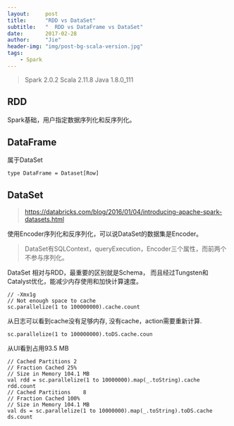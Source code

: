 ```yaml
---
layout:     post
title:      "RDD vs DataSet"
subtitle:   "  RDD vs DataFrame vs DataSet"
date:       2017-02-28
author:     "Jie"
header-img: "img/post-bg-scala-version.jpg"
tags:
    - Spark
---
```


> Spark 2.0.2
 Scala 2.11.8
 Java 1.8.0_111

## RDD

Spark基础，用户指定数据序列化和反序列化。

## DataFrame

属于DataSet

```
type DataFrame = Dataset[Row]
```

## DataSet

> https://databricks.com/blog/2016/01/04/introducing-apache-spark-datasets.html

使用Encoder序列化和反序列化，可以说DataSet的数据集是Encoder。

> DataSet有SQLContext，queryExecution，Encoder三个属性，而前两个不参与序列化。

DataSet 相对与RDD，最重要的区别就是Schema，
而且经过Tungsten和Catalyst优化，能减少内存使用和加快计算速度。

```
// -Xmx1g
// Not enough space to cache
sc.parallelize(1 to 100000000).cache.count
```
从日志可以看到cache没有足够内存, 没有cache，action需要重新计算.

```
sc.parallelize(1 to 100000000).toDS.cache.coun
```
从UI看到占用93.5 MB

```
// Cached Partitions 2
// Fraction Cached 25%
// Size in Memory 104.1 MB
val rdd = sc.parallelize(1 to 10000000).map(_.toString).cache
rdd.count
// Cached Partitions 	8
// Fraction Cached 100%
// Size in Memory 104.1 MB
val ds = sc.parallelize(1 to 10000000).map(_.toString).toDS.cache
ds.count
```